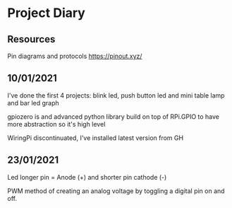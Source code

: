 # Project Diary
## Resources
Pin diagrams and protocols https://pinout.xyz/

## 10/01/2021

I've done the first 4 projects: blink led, push button led and mini table lamp and bar led graph

gpiozero is and advanced python library build on top of  RPi.GPIO to have more abstraction so it's high level

WiringPi discontinuated, I've installed latest version from GH



## 23/01/2021
Led longer pin = Anode (+) and shorter pin cathode (-)

PWM method of creating an analog voltage by toggling a digital pin on and off.
